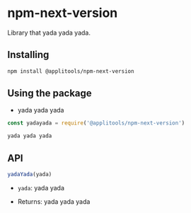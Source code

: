 # npm-next-version

Library that yada yada yada.

## Installing

```sh
npm install @applitools/npm-next-version
```

## Using the package

* yada yada yada

```js
const yadayada = require('@applitools/npm-next-version')

yada yada yada
```

## API

```js
yadaYada(yada)
```

* `yada`: yada yada

* Returns: yada yada yada
